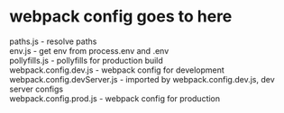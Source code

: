 # webpack config goes to here  
paths.js - resolve paths  
env.js - get env from process.env and .env  
pollyfills.js - pollyfills for production build  
webpack.config.dev.js - webpack config for development  
webpack.config.devServer.js - imported by webpack.config.dev.js, dev server configs  
webpack.config.prod.js - webpack config for production  
